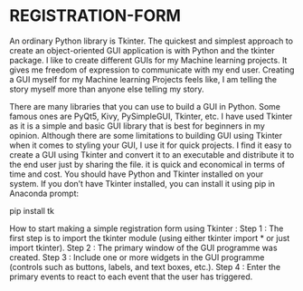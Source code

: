 # REGISTRATION-FORM
An ordinary Python library is Tkinter. The quickest and simplest approach to create an object-oriented GUI application is with Python and the tkinter package.
I like to create different GUIs for my Machine learning projects. It gives me freedom of expression to communicate with my end user. Creating a GUI myself for my Machine learning Projects feels like, I am telling the story myself more than anyone else telling my story.

There are many libraries that you can use to build a GUI in Python. Some famous ones are PyQt5, Kivy, PySimpleGUI, Tkinter, etc. I have used Tkinter as it is a simple and basic GUI library that is best for beginners in my opinion. Although there are some limitations to building GUI using Tkinter when it comes to styling your GUI, I use it for quick projects.
 I find it easy to create a GUI using Tkinter and convert it to an executable and distribute it to the end user just by sharing the file. it is quick and economical in terms of time and cost.
You should have Python and Tkinter installed on your system. If you don’t have Tkinter installed, you can install it using pip in Anaconda prompt:

pip install tk

How to start making a simple registration form using Tkinter :
Step 1 : The first step is to import the tkinter module (using either tkinter import * or just import tkinter).
Step 2 : The primary window of the GUI programme was created.
Step 3 : Include one or more widgets in the GUI programme (controls such as buttons, labels, and text boxes, etc.).
Step 4 : Enter the primary events to react to each event that the user has triggered.
